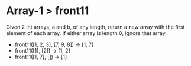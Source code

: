 # Array-1 > front11

Given 2 int arrays, a and b, of any length, return a new array with the first element of each array. If either array is length 0, ignore that array.

- front11([1, 2, 3], [7, 9, 8]) → [1, 7]
- front11([1], [2]) → [1, 2]
- front11([1, 7], []) → [1]